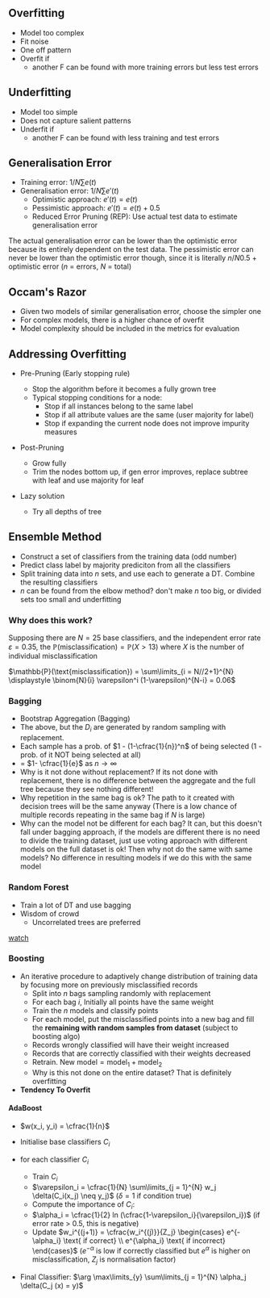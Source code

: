 ## Overfitting

- Model too complex
- Fit noise
- One off pattern
- Overfit if
    - another F can be found with more training errors but less test errors

## Underfitting

- Model too simple
- Does not capture salient patterns
- Underfit if
    - another F can be found with less training and test errors

## Generalisation Error

- Training error: $1/N \sum e(t)$
- Generalisation error: $1/N \sum e'(t)$
    - Optimistic approach: $e'(t) = e(t)$
    - Pessimistic approach: $e'(t) = e(t) + 0.5$
    - Reduced Error Pruning (REP): Use actual test data to estimate generalisation error

The actual generalisation error can be lower than the optimistic error because its entirely dependent on the test data. The pessimistic error can never be lower than the optimistic error though, since it is literally $n/N 0.5$ + optimistic error ($n$ = errors, $N$ = total)

## Occam's Razor

- Given two models of similar generalisation error, choose the simpler one
- For complex models, there is a higher chance of overfit
- Model complexity should be included in the metrics for evaluation

## Addressing Overfitting

- Pre-Pruning (Early stopping rule)
    - Stop the algorithm before it becomes a fully grown tree
    - Typical stopping conditions for a node:
        - Stop if all instances belong to the same label
        - Stop if all attribute values are the same (user majority for label)
        - Stop if expanding the current node does not improve impurity measures

- Post-Pruning
    - Grow fully
    - Trim the nodes bottom up, if gen error improves, replace subtree with leaf and use majority for leaf

- Lazy solution
    - Try all depths of tree

## Ensemble Method

- Construct a set of classifiers from the training data (odd number)
- Predict class label by majority prediciton from all the classifiers
- Split training data into $n$ sets, and use each to generate a DT. Combine the resulting classifiers
- $n$ can be found from the elbow method? don't make $n$ too big, or divided sets too small and underfitting

### Why does this work?

Supposing there are $N = 25$ base classifiers, and the independent error rate $\varepsilon = 0.35$, the $\mathbb{P}(
\text{misclassification}) =
\mathbb{P}(X > 13)$ where $X$ is the number of individual misclassification

$\mathbb{P}(\text{misclassification}) = \sum\limits_{i = N//2+1}^{N} \displaystyle \binom{N}{i} \varepsilon^i (1-\varepsilon)^{N-i} = 0.06$

### Bagging

- Bootstrap Aggregation (Bagging)
- The above, but the $D_i$ are generated by random sampling with replacement.
- Each sample has a prob. of $1 - (1-\cfrac{1}{n})^n$ of being selected (1 - prob. of it NOT being selected at all)
- = $1- \cfrac{1}{e}$ as $n \to \infty$
- Why is it not done without replacement? If its not done with replacement, there is no difference between the aggregate and the full tree because they see nothing different!
- Why repetition in the same bag is ok? The path to it created with decision trees will be the same anyway (There is a low chance of multiple records repeating in the same bag if $N$ is large)
- Why can the model not be different for each bag? It can, but this doesn't fall under bagging approach, if the models are different there is no need to divide the training dataset, just use voting approach with different models on the full dataset is ok! Then why not do the same with same models? No difference in resulting models if we do this with the same model 

### Random Forest

- Train a lot of DT and use bagging
- Wisdom of crowd
    - Uncorrelated trees are preferred

[watch](http://www.youtube.com/watch?v=cIbj0WuK41w)

### Boosting

- An iterative procedure to adaptively change distribution of training data by focusing more on previously misclassified records
    - Split into $n$ bags sampling randomly with replacement
    - For each bag $i$, Initially all points have the same weight
    - Train the $n$ models and classify points
    - For each model, put the misclassified points into a new bag and fill the **remaining with random samples from dataset** (subject to boosting algo)
    - Records wrongly classified will have their weight increased
    - Records that are correctly classified with their weights decreased
    - Retrain. New $\text{model} = \text{model}_1 + \text{model}_2$
    - Why is this not done on the entire dataset? That is definitely overfitting
- **Tendency To Overfit**

#### AdaBoost

- $w(x_i, y_i) = \cfrac{1}{n}$
- Initialise base classifiers $C_i$
- for each classifier $C_i$
    - Train $C_i$
    - $\varepsilon_i = \cfrac{1}{N} \sum\limits_{j = 1}^{N} w_j \delta(C_i(x_j) \neq y_j)$ ($\delta = 1$ if condition true)
    - Compute the importance of $C_i$:
    - $\alpha_i = \cfrac{1}{2} ln (\cfrac{1-\varepsilon_i}{\varepsilon_i})$ (if error rate > 0.5, this is negative)
    - Update
        $w_i^{(j+1)} = \cfrac{w_i^{(j)}}{Z_j} \begin{cases} e^{-\alpha_i} \text{ if correct} \\ e^{\alpha_i} \text{ if incorrect} \end{cases}$ ($e^{-\alpha}$ is low if correctly classified but $e^{\alpha}$ is higher on misclassification, $Z_j$ is normalisation factor)

- Final Classifier: $\arg \max\limits_{y} \sum\limits_{j = 1}^{N} \alpha_j \delta(C_j (x) = y)$